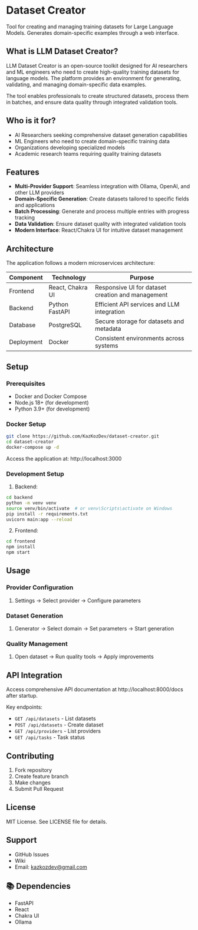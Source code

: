 # Dataset Creator

Tool for creating and managing training datasets for Large Language Models. Generates domain-specific examples through a web interface.

## What is LLM Dataset Creator?

LLM Dataset Creator is an open-source toolkit designed for AI researchers and ML engineers who need to create high-quality training datasets for language models. The platform provides an environment for generating, validating, and managing domain-specific data examples.

The tool enables professionals to create structured datasets, process them in batches, and ensure data quality through integrated validation tools.

## Who is it for?

- AI Researchers seeking comprehensive dataset generation capabilities
- ML Engineers who need to create domain-specific training data
- Organizations developing specialized models
- Academic research teams requiring quality training datasets

## Features

- **Multi-Provider Support**: Seamless integration with Ollama, OpenAI, and other LLM providers
- **Domain-Specific Generation**: Create datasets tailored to specific fields and applications
- **Batch Processing**: Generate and process multiple entries with progress tracking
- **Data Validation**: Ensure dataset quality with integrated validation tools
- **Modern Interface**: React/Chakra UI for intuitive dataset management

## Architecture

The application follows a modern microservices architecture:

| Component | Technology | Purpose |
|-----------|------------|---------|
| Frontend  | React, Chakra UI | Responsive UI for dataset creation and management |
| Backend   | Python FastAPI | Efficient API services and LLM integration |
| Database  | PostgreSQL | Secure storage for datasets and metadata |
| Deployment| Docker | Consistent environments across systems |

## Setup

### Prerequisites

- Docker and Docker Compose
- Node.js 18+ (for development)
- Python 3.9+ (for development)

### Docker Setup

```bash
git clone https://github.com/KazKozDev/dataset-creator.git
cd dataset-creator
docker-compose up -d
```

Access the application at: http://localhost:3000

### Development Setup

1. Backend:

```bash
cd backend
python -m venv venv
source venv/bin/activate  # or venv\Scripts\activate on Windows
pip install -r requirements.txt
uvicorn main:app --reload
```

2. Frontend:

```bash
cd frontend
npm install
npm start
```

## Usage

### Provider Configuration
1. Settings → Select provider → Configure parameters

### Dataset Generation
1. Generator → Select domain → Set parameters → Start generation

### Quality Management
1. Open dataset → Run quality tools → Apply improvements

## API Integration

Access comprehensive API documentation at http://localhost:8000/docs after startup.

Key endpoints:
- `GET /api/datasets` - List datasets
- `POST /api/datasets` - Create dataset
- `GET /api/providers` - List providers
- `GET /api/tasks` - Task status

## Contributing

1. Fork repository
2. Create feature branch
3. Make changes
4. Submit Pull Request

## License

MIT License. See LICENSE file for details.

## Support

- GitHub Issues
- Wiki
- Email: kazkozdev@gmail.com

## 📚 Dependencies

- FastAPI
- React
- Chakra UI
- Ollama
